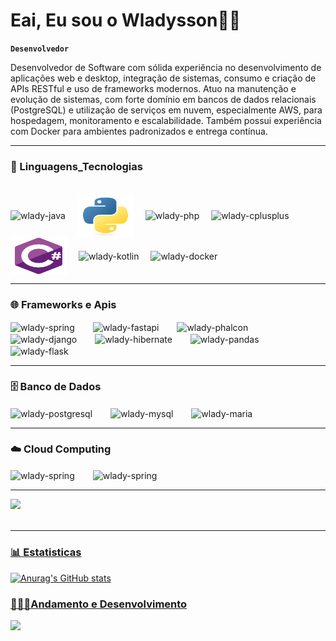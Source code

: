 # Eai, Eu sou o Wladysson🤟🏻

**`Desenvolvedor`**

Desenvolvedor de Software com sólida experiência no desenvolvimento de aplicações web e desktop, integração de sistemas, consumo e criação de APIs RESTful e uso de frameworks modernos. Atuo na manutenção e evolução de sistemas, com forte domínio em bancos de dados relacionais (PostgreSQL) e utilização de serviços em nuvem, especialmente AWS, para hospedagem, monitoramento e escalabilidade. Também possui experiência com Docker para ambientes padronizados e entrega contínua.

---
### 🤖 Linguagens_Tecnologias
<div style="display: inline_block"><br>
<img alt="wlady-java" height="80" width="90"
     src="https://cdn.jsdelivr.net/gh/devicons/devicon@latest/icons/java/java-original-wordmark.svg"
     style="margin-right: 15px; vertical-align: middle;" />
<img alt="wlady-python" height="70" width="90"
     src="https://raw.githubusercontent.com/devicons/devicon/master/icons/python/python-original.svg"
     style="margin-right: 15px; vertical-align: middle;" />
<img alt="wlady-php" height="70" width="90"
     src="https://cdn.jsdelivr.net/gh/devicons/devicon@latest/icons/php/php-original.svg"
     style="margin-right: 15px; vertical-align: middle;" />
<img alt="wlady-cplusplus" height="60" width="90"
     src="https://cdn.jsdelivr.net/gh/devicons/devicon@latest/icons/cplusplus/cplusplus-original.svg"
     style="margin-right: 15px; vertical-align: middle;" />
<img alt="wlady-csharp" height="60" width="90"
     src="https://raw.githubusercontent.com/devicons/devicon/master/icons/csharp/csharp-original.svg"
     style="margin-right: 15px; vertical-align: middle;" />
<img alt="wlady-kotlin" height="70" width="60"
     src="https://cdn.jsdelivr.net/gh/devicons/devicon@latest/icons/kotlin/kotlin-original.svg"
     style="margin-right: 15px; vertical-align: middle;" />
<img alt="wlady-docker" height="70" width="90"
     src="https://cdn.jsdelivr.net/gh/devicons/devicon@latest/icons/docker/docker-original.svg"
     style="margin-right: 15px; vertical-align: middle;" />
</div>

---
### 🌐 Frameworks e Apis

<img alt="wlady-spring" height="70" width="40"
     src="https://cdn.jsdelivr.net/gh/devicons/devicon@latest/icons/spring/spring-original.svg"
     style="margin-right: 25px; vertical-align: middle;" />
<img alt="wlady-fastapi" height="70" width="40"
     src="https://cdn.jsdelivr.net/gh/devicons/devicon@latest/icons/fastapi/fastapi-original.svg"
     style="margin-right: 25px; vertical-align: middle;" />
<img alt="wlady-phalcon" height="70" width="40"
     src="https://cdn.jsdelivr.net/gh/devicons/devicon@latest/icons/phalcon/phalcon-original.svg"
     style="margin-right: 25px; vertical-align: middle;" />
<img alt="wlady-django" height="70" width="40"
     src="https://cdn.jsdelivr.net/gh/devicons/devicon@latest/icons/django/django-plain.svg"
     style="margin-right: 25px; vertical-align: middle;" />
<img alt="wlady-hibernate" height="70" width="40"
     src="https://cdn.jsdelivr.net/gh/devicons/devicon@latest/icons/hibernate/hibernate-original.svg"
     style="margin-right: 25px; vertical-align: middle;" />
<img alt="wlady-pandas" height="70" width="40"
     src="https://cdn.jsdelivr.net/gh/devicons/devicon@latest/icons/pandas/pandas-original.svg"
     style="margin-right: 25px; vertical-align: middle;" />
<img alt="wlady-flask" height="70" width="40"
     src="https://cdn.jsdelivr.net/gh/devicons/devicon@latest/icons/flask/flask-original.svg"
     style="vertical-align: middle;" />

---
### 🗄️  Banco de Dados

  <img alt="wlady-postgresql" height="70" width="50"
     src="https://cdn.jsdelivr.net/gh/devicons/devicon@latest/icons/postgresql/postgresql-original.svg"
     style="margin-right: 25px; vertical-align: middle;" />
<img alt="wlady-mysql" height="70" width="50"
     src="https://cdn.jsdelivr.net/gh/devicons/devicon@latest/icons/mysql/mysql-original.svg"
     style="margin-right: 25px; vertical-align: middle;" />
<img alt="wlady-maria" height="70" width="50"
     src="https://cdn.jsdelivr.net/gh/devicons/devicon@latest/icons/mariadb/mariadb-original-wordmark.svg"
     style="vertical-align: middle;" />

---
### ☁️ Cloud Computing

<img alt="wlady-spring" height="70" width="60"
     src="https://cdn.jsdelivr.net/gh/devicons/devicon@latest/icons/amazonwebservices/amazonwebservices-original-wordmark.svg"
     style="margin-right: 25px; vertical-align: middle;" />
<img alt="wlady-spring" height="70" width="60"
     src="https://cdn.jsdelivr.net/gh/devicons/devicon@latest/icons/terraform/terraform-original.svg"
     style="margin-right: 25px; vertical-align: middle;" />

---

<div>
  <a href="https://www.linkedin.com/in/wladyson-ara%C3%BAjo-a47348272/" target="_blank"><img src="https://img.shields.io/badge/-LinkedIn-%230077B5?style=for-the-badge&logo=linkedin&logoColor=white" target="_blank">

</br>
</br>

---

### 📊 Estatisticas

![Anurag's GitHub stats](https://github-readme-stats.vercel.app/api?username=wladysson&show_icons=true&theme=dark)

### 🧑‍💻🚀Andamento e Desenvolvimento

<div align="left">
  
  <img width="33%" src="https://github-readme-stats.vercel.app/api/top-langs/?username=wladysson&layout=compact&theme=dark&border_color=ffffff" />
  
 </div>


